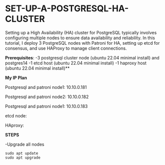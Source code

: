 # SET-UP-A-POSTGRESQL-HA-CLUSTER
Setting up a High Availability (HA) cluster for PostgreSQL typically involves configuring multiple nodes to ensure data availability and reliability. In this tutorial, I deploy 3 PostgreSQL nodes with Patroni for HA, setting up etcd for consensus, and use HAProxy to manage client connections.

**Prerequisites**:
-3 postgresql cluster node (ubuntu 22.04 minimal install) and postgres14
-1 etcd host (ubuntu 22.04 minimal install)
-1 haproxy host (ubuntu 22.04 minimal install)**

**My IP Plan**

Postgresql and patroni node1: 10.10.0.181

Postgresql and patroni node2: 10.10.0.182

Postgresql and patroni node1: 10.10.0.183

etcd node:

HAproxy:

**STEPS**

-Upgrade all nodes
```
sudo apt update
sudo apt upgrade
```


